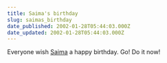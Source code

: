 ```yaml
---
title: Saima's birthday
slug: saimas_birthday
date_published: 2002-01-28T05:44:03.000Z
date_updated: 2002-01-28T05:44:03.000Z
---
```


Everyone wish [Saima](http://www.saimasays.com/) a happy birthday. Go! Do it now!
